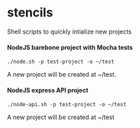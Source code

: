 # stencils
Shell scripts to quickly intialize new projects

#### NodeJS barebone project with Mocha tests
```
./node.sh -p test-project -o ~/test
```
A new project will be created at ~/test.

#### NodeJS express API project
```
./node-api.sh -p test-project -o ~/test
```
A new project will be created at ~/test
